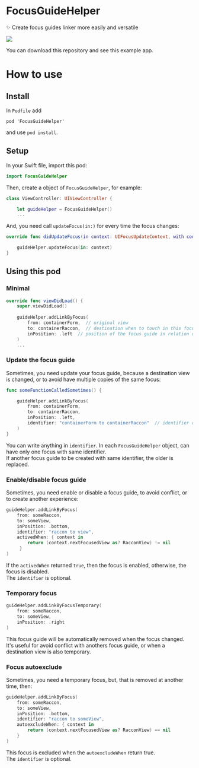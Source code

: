 # FocusGuideHelper
✨ Create focus guides linker more easily and versatile

![](http://i.imgur.com/QaggXnh.png)

You can download this repository and see this example app.

# How to use

## Install

In `Podfile` add

```
pod 'FocusGuideHelper'
```

and use `pod install`.

## Setup

In your Swift file, import this pod:

```swift
import FocusGuideHelper
```

Then, create a object of `FocusGuideHelper`, for example:

```swift
class ViewController: UIViewController {

    let guideHelper = FocusGuideHelper()
    ...
```

And, you need call `updateFocus(in:)` for every time the focus changes:

```swift
override func didUpdateFocus(in context: UIFocusUpdateContext, with coordinator: UIFocusAnimationCoordinator) {

    guideHelper.updateFocus(in: context)
}
```

## Using this pod

### Minimal
```swift
override func viewDidLoad() {
    super.viewDidLoad()
        
    guideHelper.addLinkByFocus(
        from: containerForm,  // original view
        to: containerRaccon,  // destination when to touch in this focus guide
        inPosition: .left  // position of the focus guide in relation of "from"
    )
    ...
```

### Update the focus guide

Sometimes, you need update your focus guide, because a destination view is changed, or to avoid have multiple copies of the same focus:

```swift
func someFunctionCalledSometimes() {

    guideHelper.addLinkByFocus(
        from: containerForm,
        to: containerRaccon,
        inPosition: .left,
        identifier: "containerForm to containerRaccon"  // identifier of this focus guide
    )
}
```

You can write anything in `identifier`. In each `FocusGuideHelper` object, can have only one focus with same identifier.<br>
If another focus guide to be created with same identifier, the older is replaced.

### Enable/disable focus guide

Sometimes, you need enable or disable a focus guide, to avoid conflict, or to create another experience:

```swift
guideHelper.addLinkByFocus(
    from: someRaccon,
    to: someView,
    inPosition: .bottom,
    identifier: "raccon to view",
    activedWhen: { context in
        return (context.nextFocusedView as? RacconView) != nil
     }
)
```

If the `activedWhen` returned `true`, then the focus is enabled, otherwise, the focus is disabled.<br>
The `identifier` is optional.

### Temporary focus

```swift
guideHelper.addLinkByFocusTemporary(
    from: someRaccon,
    to: someView,
    inPosition: .right
)
```

This focus guide will be automatically removed when the focus changed.<br>
It's useful for avoid conflict with anothers focus guide, or when a destination view is also temporary.

### Focus autoexclude

Sometimes, you need a temporary focus, but, that is removed at another time, then:

```swift
guideHelper.addLinkByFocus(
    from: someRaccon,
    to: someView,
    inPosition: .bottom,
    identifier: "raccon to someView",
    autoexcludeWhen: { context in
        return (context.nextFocusedView as? RacconView) == nil
    }
)
```

This focus is excluded when the `autoexcludeWhen` return true.<br>
The `identifier` is optional.

